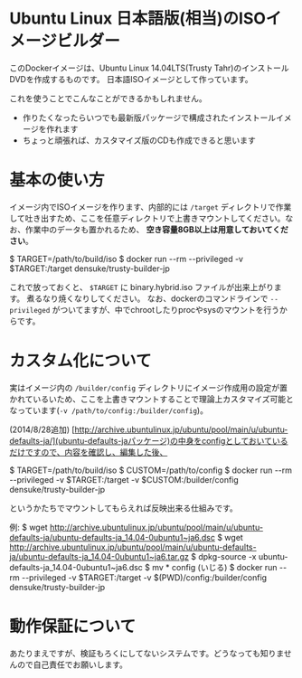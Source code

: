 # Ubuntu Linux 日本語版(相当)のISOイメージビルダー

このDockerイメージは、Ubuntu Linux 14.04LTS(Trusty Tahr)のインストールDVDを作成するものです。
日本語ISOイメージとして作っています。

これを使うことでこんなことができるかもしれません。

* 作りたくなったらいつでも最新版パッケージで構成されたインストールイメージを作れます
* ちょっと頑張れば、カスタマイズ版のCDも作成できると思います

# 基本の使い方


イメージ内でISOイメージを作ります、内部的には `/target` ディレクトリで作業して吐き出すため、ここを任意ディレクトリで上書きマウントしてください。なお、作業中のデータも置かれるため、 **空き容量8GB以上は用意しておいてください**。

  $ TARGET=/path/to/build/iso
  $ docker run --rm --privileged -v $TARGET:/target densuke/trusty-builder-jp 

これで放っておくと、 `$TARGET` に binary.hybrid.iso ファイルが出来上がります。 
煮るなり焼くなりしてください。
なお、dockerのコマンドラインで `--privileged` がついてますが、中でchrootしたりprocやsysのマウントを行うからです。

# カスタム化について

実はイメージ内の `/builder/config` ディレクトリにイメージ作成用の設定が置かれているいため、ここを上書きマウントすることで理論上カスタマイズ可能となっています(`-v /path/to/config:/builder/config`)。

(2014/8/28追加)
[http://archive.ubuntulinux.jp/ubuntu/pool/main/u/ubuntu-defaults-ja/](ubuntu-defaults-jaパッケージ)の中身をconfigとしておいているだけですので、内容を確認し、編集した後、

  $ TARGET=/path/to/build/iso
	$ CUSTOM=/path/to/config
  $ docker run --rm --privileged -v $TARGET:/target -v $CUSTOM:/builder/config densuke/trusty-builder-jp 

というかたちでマウントしてもらえれば反映出来る仕組みです。

  例:
	$ wget http://archive.ubuntulinux.jp/ubuntu/pool/main/u/ubuntu-defaults-ja/ubuntu-defaults-ja_14.04-0ubuntu1~ja6.dsc
	$ wget http://archive.ubuntulinux.jp/ubuntu/pool/main/u/ubuntu-defaults-ja/ubuntu-defaults-ja_14.04-0ubuntu1~ja6.tar.gz
	$ dpkg-source -x ubuntu-defaults-ja_14.04-0ubuntu1~ja6.dsc
	$ mv * config
	(いじる)
  $ docker run --rm --privileged -v $TARGET:/target -v $(PWD)/config:/builder/config densuke/trusty-builder-jp 


# 動作保証について

あたりまえですが、検証もろくにしてないシステムです。どうなっても知りませんので自己責任でお願いします。

